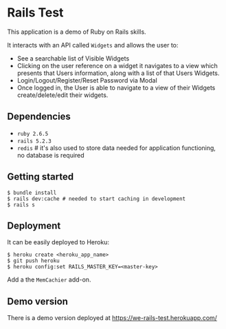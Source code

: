 # Rails Test

This application is a demo of Ruby on Rails skills.

It interacts with an API called `Widgets` and allows the user to:
- See a searchable list of Visible Widgets
- Clicking on the user reference on a widget it navigates to a view which presents that Users information, along with a list of that Users Widgets.
- Login/Logout/Register/Reset Password via Modal
- Once logged in, the User is able to navigate to a view of their Widgets create/delete/edit their widgets.

## Dependencies

- `ruby 2.6.5`
- `rails 5.2.3`
- `redis` # it's also used to store data needed for application functioning, no database is required

## Getting started

```
$ bundle install
$ rails dev:cache # needed to start caching in development
$ rails s
```

## Deployment

It can be easily deployed to Heroku:
```
$ heroku create <heroku_app_name>
$ git push heroku
$ heroku config:set RAILS_MASTER_KEY=<master-key>
```
Add a the `MemCachier` add-on.

## Demo version

There is a demo version deployed at https://we-rails-test.herokuapp.com/
